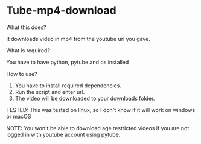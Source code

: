 # Tube-mp4-download
What this does?

It downloads video in mp4 from the youtube url you gave.

What is required?

You have to have python, pytube and os installed

How to use?

1. You have to install required dependencies. 
2. Run the script and enter url. 
3. The video will be downloaded to your downloads folder.

TESTED: This was tested on linux, so I don't know if it will work on windows or macOS

NOTE: You won't be able to download age restricted videos if you are not logged in with youtube account using pytube.
